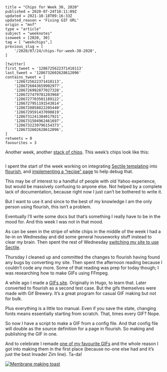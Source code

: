 ```
title = "Chips for Week 30, 2020"
published = 2020-07-24T18:11:09Z
updated = 2021-10-18T09:16:33Z
updated_reason = 'Fixing GIF URL'
origin = "mnf"
type = "article"
subject = "weeknotes"
isoweek = [2020, 30]
tag = [ "weekchips",]
previous_slug = [
    '/2020/07/24/chips-for-week-30-2020',
]

[twitter]
first_tweet = '1286725622371418113'
last_tweet = '1286732602628612096'
contains_tweet = [
    '1286725622371418113',
    '1286726043659902977',
    '1286726992877027328',
    '1286727479781203968',
    '1286727703501189122',
    '1286727951191543814',
    '1286728858822205440',
    '1286729591437090819',
    '1286731241384017921',
    '1286731504962461697',
    '1286732239796154373',
    '1286732602628612096',
]
retweets = 0
favourites = 3
```

Another week, another [stack of chips](/2020/06/19/my-week-in-poker-chips).
This week’s chips look like this:

<p class='image'><img src='https://mnf.m17s.net/2020/07/24/EdtegLfWsAIw5x4.jpg' alt=''></p>

I spent the start of the week working on integrating
[Sectile templating](https://github.com/norm/flourish/commit/c29b1688defaf9b876160a8f9999e4c7e606b8a8)
into [flourish](https://github.com/norm/flourish), 
and [implementing a “recipe” page](https://github.com/norm/flourish/commit/2f29b1c80da69c98ab2a5f46d8212aec31782d4d)
to help debug that.

This may be of interest to a handful of people with old Yahoo experience, but would be massively confusing to anyone else. Not helped by a complete lack of documentation, because right now I just can’t be bothered to write it.

But I want to use it and since to the best of my knowledge I am the only person using flourish, this isn’t a problem.

Eventually I’ll write some docs but that’s something I really have to be in the mood for. And this week I was not in that mood.

As can be seen in the stripe of white chips in the middle of the week I had a lie-in on Wednesday and did some general houseworky stuff instead to clear my brain. Then spent the rest of Wednesday [switching my site to use Sectile](https://github.com/norm/marknormanfrancis.com/commit/b2edf164d649ca2eef458ca42f94a030995c513f).

Thursday I cleaned up and committed the changes to flourish having found any bugs by converting my site. Then spent the afternoon reading because I couldn’t code any more. Some of that reading was prep for today though; I was researching how to make GIFs using FFmpeg.

A while ago I made a [GIFs site](http://gifs.cackhanded.net). Originally in Hugo, to learn that. Later converted to flourish as a second test case. But the gifs themselves were made with Gif Brewery. It’s a great program for casual GIF making but not for bulk.

Plus everything is a little too manual. Even if you save the state, changing fonts means essentially starting from scratch. That, times every GIF? Nope.

So now I have a script to make a GIF from a config file. And that config file will double as the source definition for a page in flourish. So making and publishing the GIF in one.

And to celebrate I remade [one of my favourite GIFs](http://gifs.cackhanded.net/invader-zim/not-now-son) and the whole reason I got into making them in the first place (because no-one else had and it’s just the best Invader Zim line). Ta-da!

<p class='image'><a href='http://gifs.cackhanded.net/invader-zim/the-nightmare-begins/not-now-son'><img src='http://gifs.cackhanded.net/invader-zim/the-nightmare-begins/not-now-son.gif' alt='Membrane making toast'></a></p>

